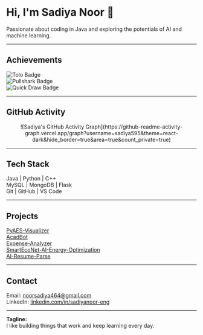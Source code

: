 # Hi, I'm Sadiya Noor 👋

Passionate about coding in Java and exploring the potentials of AI and machine learning.

---

## Achievements

![Tolo Badge](https://img.shields.io/badge/Achievement-Tolo-brightgreen)  
![Pullshark Badge](https://img.shields.io/badge/Achievement-Pullshark-blueviolet)  
![Quick Draw Badge](https://img.shields.io/badge/Achievement-Quick_Draw-orange)  

---

## GitHub Activity

<div align="center">  
  ![Sadiya's GitHub Activity Graph](https://github-readme-activity-graph.vercel.app/graph?username=sadiya595&theme=react-dark&hide_border=true&area=true&count_private=true)  
</div>

---

## Tech Stack

Java | Python | C++  
MySQL | MongoDB | Flask  
Git | GitHub | VS Code  

---

## Projects

[PyAES-Visualizer](https://github.com/sadiya595/PyAES-Visualizer)  
[AcadBot](https://github.com/sadiya595/AcadBot)  
[Expense-Analyzer](https://github.com/sadiya595/Expense-Analyzer)  
[SmartEcoNet-AI-Energy-Optimization](https://github.com/sadiya595/SmartEcoNet-AI-Energy-Optimization)  
[AI-Resume-Parse](https://github.com/sadiya595/AI-Resume-Parse)

---

## Contact

Email: noorsadiya464@gmail.com  
LinkedIn: [linkedin.com/in/sadiyanoor-eng](https://www.linkedin.com/in/sadiyanoor-eng)

---

**Tagline:**  
I like building things that work and keep learning every day.

